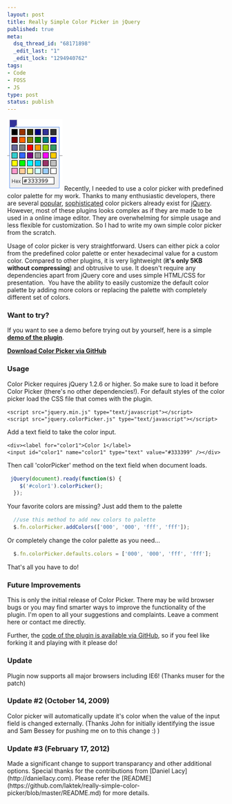 ```yaml
--- 
layout: post
title: Really Simple Color Picker in jQuery
published: true
meta: 
  dsq_thread_id: "68171898"
  _edit_last: "1"
  _edit_lock: "1294940762"
tags: 
- Code
- FOSS
- JS 
type: post
status: publish
---
```

<img title="screenshot of color picker" src="/images/posts/color_picker.png" alt="" /> Recently, I needed to use a color picker with predefined color palette for my work. Thanks to many enthusiastic developers, there are several <a title="Farbtastic popular jQuery color picker" href="http://www.google.com/url?sa=t&source=web&ct=res&cd=1&url=http%3A%2F%2Facko.net%2Fdev%2Ffarbtastic&ei=I8z_SI_EN4TmswLnzLH_Cw&usg=AFQjCNEqUt-sxpiKTYPVvrkC4cnp9h9cuQ&sig2=I3V3nLbYagbUA3H6hBAE2w">popular</a>, <a href="http://ui.jquery.com/repository/latest/demos/functional/#ui.colorpicker">sophisticated</a> color pickers already exist for <a href="http://www.jquery.com">jQuery</a>. However, most of these plugins looks complex as if they are made to be used in a online image editor. They are overwhelming for simple usage and less flexible for customization. So I had to write my own simple color picker from the scratch.

Usage of color picker is very straightforward. Users can either pick a color from the predefined color palette or enter hexadecimal value for a custom color. Compared to other plugins, it is very lightweight (<strong>it's only 5KB without compressing</strong>) and obtrusive to use. It doesn't require any dependencies apart from jQuery core and uses simple HTML/CSS for presentation.  You have the ability to easily customize the default color palette by adding more colors or replacing the palette with completely different set of colors.
<h3>Want to try?</h3>
If you want to see a demo before trying out by yourself, here is a simple <a href="http://laktek.github.com/really-simple-color-picker/demo.html"><strong>demo of the plugin</strong></a>.

<strong><a href="http://github.com/laktek/really-simple-color-picker/zipball/master">Download Color Picker via GitHub</a></strong>
<h3>Usage</h3>
Color Picker requires jQuery 1.2.6 or higher. So make sure to load it before Color Picker (there's no other dependencies!).
For default styles of the color picker load the CSS file that comes with the plugin.

```markup
<script src="jquery.min.js" type="text/javascript"></script>
<script src="jquery.colorPicker.js" type="text/javascript"></script>
```

Add a text field to take the color input.

```markup
<div><label for="color1">Color 1</label>
<input id="color1" name="color1" type="text" value="#333399" /></div>
```

Then call 'colorPicker' method on the text field when document loads.

```javascript
 jQuery(document).ready(function($) {
    $('#color1').colorPicker();
  });
```

Your favorite colors are missing? Just add them to the palette

```javascript
  //use this method to add new colors to palette
  $.fn.colorPicker.addColors(['000', '000', 'fff', 'fff']);
```

Or completely change the color palette as you need...

```javascript
  $.fn.colorPicker.defaults.colors = ['000', '000', 'fff', 'fff'];
```

That's all you have to do!

<h3>Future Improvements</h3>
This is only the initial release of Color Picker. There may be wild browser bugs or you may find smarter ways to improve the functionality of the plugin.  I'm open to all your suggestions and complaints. Leave a comment here or contact me directly.

Further, the <a href="http://github.com/laktek/really-simple-color-picker">code of the plugin is available via GitHub</a>, so if you feel like forking it and playing with it please do!

<h3>Update</h3>
Plugin now supports all major browsers including IE6! (Thanks muser for the patch)

<h3>Update #2 (October 14, 2009)</h3>
Color picker will automatically update it's color when the value of the input field is changed externally. (Thanks John for initially identifying the issue and Sam Bessey for pushing me on to this change :) )

<h3>Update #3 (February 17, 2012)</h3>
Made a significant change to support transparancy and other additional options. Special thanks for the contributions from [Daniel Lacy](http://daniellacy.com). Please refer the [README](https://github.com/laktek/really-simple-color-picker/blob/master/README.md) for more details.
